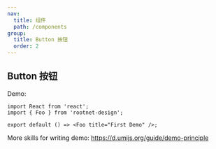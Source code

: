 ```yaml
---
nav:
  title: 组件
  path: /components
group:
  title: Button 按钮
  order: 2
---
```


## Button 按钮

Demo:

```tsx
import React from 'react';
import { Foo } from 'rootnet-design';

export default () => <Foo title="First Demo" />;
```

More skills for writing demo: https://d.umijs.org/guide/demo-principle
